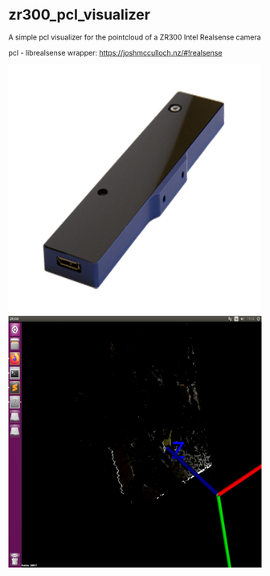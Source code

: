 # zr300_pcl_visualizer
A simple pcl visualizer for the pointcloud of a ZR300 Intel Realsense camera

pcl - librealsense wrapper: https://joshmcculloch.nz/#!realsense

<img src="./zr300.png" align="center" height="500" width="700"><br>
<img src="./example.png" align="center" height="500" width="700"><br>

